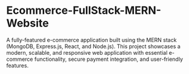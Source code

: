 # Ecommerce-FullStack-MERN-Website
 A fully-featured e-commerce application built using the MERN stack (MongoDB, Express.js, React, and Node.js). This project showcases a modern, scalable, and responsive web application with essential e-commerce functionality, secure payment integration, and user-friendly features.
